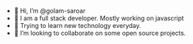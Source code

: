 - 👋 Hi, I’m @golam-saroar
- 👀 I am a full stack developer. Mostly working on javascript
- 🌱 Trying to learn new technology everyday.
- 💞️ I’m looking to collaborate on some open source projects.


<!---
golam-saroar/golam-saroar is a ✨ special ✨ repository because its `README.md` (this file) appears on your GitHub profile.
You can click the Preview link to take a look at your changes.
--->
